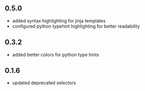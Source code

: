 ## 0.5.0
* added syntax highlighting for jinja templates
* configured python typehint highlighting for better readability

## 0.3.2
* added better colors for python type hints

## 0.1.6
* updated deprecated selectors
